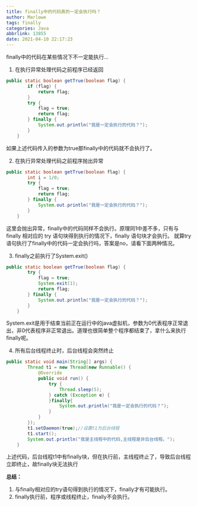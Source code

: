 ```yaml
---
title: finally中的代码真的一定会执行吗？
author: Marlowe
tags: finally
categories: Java
abbrlink: 13855
date: 2021-04-10 22:17:23
---
```

finally中的代码在某些情况下不一定能执行...
<!--more-->

1. 在执行异常处理代码之前程序已经返回

```java
public static boolean getTrue(boolean flag) {
        if (flag) {
            return flag;
        }
        try {
            flag = true;
            return flag;
        } finally {
            System.out.println("我是一定会执行的代码？");
        }
    }
```
如果上述代码传入的参数为true那finally中的代码就不会执行了。

2. 在执行异常处理代码之前程序抛出异常

```java
public static boolean getTrue(boolean flag) {
        int i = 1/0;
        try {
            flag = true;
            return flag;
        } finally {
            System.out.println("我是一定会执行的代码？");
        }
    }
```

这里会抛出异常，finally中的代码同样不会执行。原理同1中差不多，只有与 finally 相对应的 try 语句块得到执行的情况下，finally 语句块才会执行。
就算try语句执行了finally中的代码一定会执行吗，答案是no，请看下面两种情况。

3. finally之前执行了System.exit()

```java
public static boolean getTrue(boolean flag) {
        try {
            flag = true;
            System.exit(1);
            return flag;
        } finally {
            System.out.println("我是一定会执行的代码？");
        }
    }
```
System.exit是用于结束当前正在运行中的java虚拟机，参数为0代表程序正常退出，非0代表程序非正常退出。道理也很简单整个程序都结束了，拿什么来执行finally呢。

4. 所有后台线程终止时，后台线程会突然终止
   
```java
public static void main(String[] args) {
        Thread t1 = new Thread(new Runnable() {
            @Override
            public void run() {
                try {
                    Thread.sleep(5);
                } catch (Exception e) {
                }finally{
                    System.out.println("我是一定会执行的代码？");
                }
            }
        });
        t1.setDaemon(true);//设置t1为后台线程
        t1.start();
        System.out.println("我是主线程中的代码,主线程是非后台线程。");
    }
```

上述代码，后台线程t1中有finally块，但在执行前，主线程终止了，导致后台线程立即终止，故finally块无法执行


**总结：**
1. 与finally相对应的try语句得到执行的情况下，finally才有可能执行。
2. finally执行前，程序或线程终止，finally不会执行。

